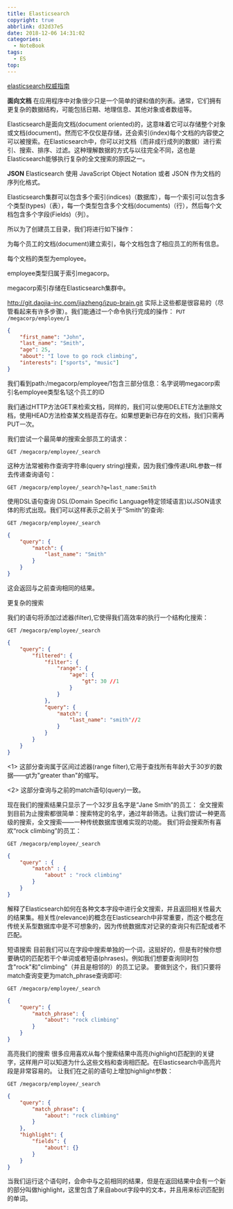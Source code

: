 ```yaml
---
title: Elasticsearch
copyright: true
abbrlink: d32d37e5
date: 2018-12-06 14:31:02
categories:
  - NoteBook
tags:
  - ES
top:
---
```

[elasticsearch权威指南](https://www.elastic.co/guide/cn/elasticsearch/guide/current/_document_oriented.html)

**面向文档**
在应用程序中对象很少只是一个简单的键和值的列表。通常，它们拥有更复杂的数据结构，可能包括日期、地理信息、其他对象或者数组等。
<!-- more -->
Elasticsearch是面向文档(document oriented)的，这意味着它可以存储整个对象或文档(document)。然而它不仅仅是存储，还会索引(index)每个文档的内容使之可以被搜索。在Elasticsearch中，你可以对文档（而非成行成列的数据）进行索引、搜索、排序、过滤。这种理解数据的方式与以往完全不同，这也是Elasticsearch能够执行复杂的全文搜索的原因之一。

**JSON**
Elasticsearch 使用 JavaScript Object Notation 或者 JSON 作为文档的序列化格式。

Elasticsearch集群可以包含多个索引(indices)（数据库），每一个索引可以包含多个类型(types)（表），每一个类型包含多个文档(documents)（行），然后每个文档包含多个字段(Fields)（列）。


所以为了创建员工目录，我们将进行如下操作：


为每个员工的文档(document)建立索引，每个文档包含了相应员工的所有信息。

每个文档的类型为employee。

employee类型归属于索引megacorp。

megacorp索引存储在Elasticsearch集群中。

http://git.daojia-inc.com/jiazheng/jzup-brain.git
实际上这些都是很容易的（尽管看起来有许多步骤）。我们能通过一个命令执行完成的操作：
`PUT /megacorp/employee/1`
```json
{
	"first_name": "John",
	"last_name": "Smith",
	"age": 25,
	"about": "I love to go rock climbing",
	"interests": ["sports", "music"]
}
```
我们看到path:/megacorp/employee/1包含三部分信息：名字说明megacorp索引名employee类型名1这个员工的ID



我们通过HTTP方法GET来检索文档，同样的，我们可以使用DELETE方法删除文档，使用HEAD方法检查某文档是否存在。如果想更新已存在的文档，我们只需再PUT一次。

我们尝试一个最简单的搜索全部员工的请求：

`GET /megacorp/employee/_search`

这种方法常被称作查询字符串(query string)搜索，因为我们像传递URL参数一样去传递查询语句：

`GET /megacorp/employee/_search?q=last_name:Smith`



使用DSL语句查询
DSL(Domain Specific Language特定领域语言)以JSON请求体的形式出现。我们可以这样表示之前关于“Smith”的查询:

`GET /megacorp/employee/_search`
```json
{
	"query": {
		"match": {
			"last_name": "Smith"
		}
	}
}
```
这会返回与之前查询相同的结果。



更复杂的搜索

我们的语句将添加过滤器(filter),它使得我们高效率的执行一个结构化搜索：

`GET /megacorp/employee/_search`
```json
{
	"query": {
		"filtered": {
			"filter": {
				"range": {
					"age": {
						"gt": 30 //1
					}
				}
			},
			"query": {
				"match": {
					"last_name": "smith"//2
				}
			}
		}
	}
}
```
<1> 这部分查询属于区间过滤器(range filter),它用于查找所有年龄大于30岁的数据——gt为"greater than"的缩写。

<2> 这部分查询与之前的match语句(query)一致。



现在我们的搜索结果只显示了一个32岁且名字是“Jane Smith”的员工：
全文搜索
到目前为止搜索都很简单：搜索特定的名字，通过年龄筛选。让我们尝试一种更高级的搜索，全文搜索——一种传统数据库很难实现的功能。
我们将会搜索所有喜欢“rock climbing”的员工：

`GET /megacorp/employee/_search`
```json
{
    "query" : {
        "match" : {
            "about" : "rock climbing"
        }
    }
}
```

解释了Elasticsearch如何在各种文本字段中进行全文搜索，并且返回相关性最大的结果集。相关性(relevance)的概念在Elasticsearch中非常重要，而这个概念在传统关系型数据库中是不可想象的，因为传统数据库对记录的查询只有匹配或者不匹配。


短语搜索
目前我们可以在字段中搜索单独的一个词，这挺好的，但是有时候你想要确切的匹配若干个单词或者短语(phrases)。例如我们想要查询同时包含"rock"和"climbing"（并且是相邻的）的员工记录。
要做到这个，我们只要将match查询变更为match_phrase查询即可:

`GET /megacorp/employee/_search`
```json
{
	"query": {
		"match_phrase": {
			"about": "rock climbing"
		}
	}
}
```


高亮我们的搜索
很多应用喜欢从每个搜索结果中高亮(highlight)匹配到的关键字，这样用户可以知道为什么这些文档和查询相匹配。在Elasticsearch中高亮片段是非常容易的。
让我们在之前的语句上增加highlight参数：

`GET /megacorp/employee/_search`
```json
{
	"query": {
		"match_phrase": {
			"about": "rock climbing"
		}
	},
	"highlight": {
		"fields": {
			"about": {}
		}
	}
}
```
当我们运行这个语句时，会命中与之前相同的结果，但是在返回结果中会有一个新的部分叫做highlight，这里包含了来自about字段中的文本，并且用<em></em>来标识匹配到的单词。